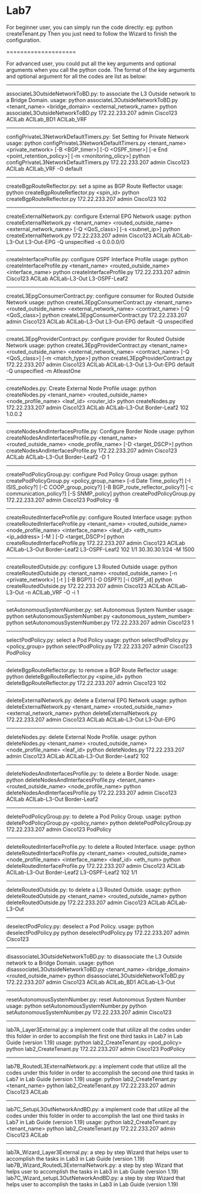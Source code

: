 Lab7
====================

For beginner user, you can simply run the code directly:
eg: python createTenant.py
Then you just need to follow the Wizard to finish the configuration.

====================

For advanced user, you could put all the key arguments and optional arguments when you call the python code.
The format of the key arguments and optional argument for all the codes are list as below:

--------------------------------------------------------------------

associateL3OutsideNetworkToBD.py: to associate the L3 Outside network to a Bridge Domain.
usage:
python associateL3OutsideNetworkToBD.py <hostname> <username> <password> <tenant_name> <bridge_domain> <external_network_name>
python associateL3OutsideNetworkToBD.py 172.22.233.207 admin Cisco123 ACILab ACILab_BD1 ACILab_VRF

--------------------------------------------------------------------

configPrivateL3NetworkDefaultTimers.py: Set Setting for Private Network
usage:
python configPrivateL3NetworkDefaultTimers.py <hostname> <username> <password> <tenant_name> <private_network> [-B <BGP_timer>] [-O <OSPF_timer>] [-e End <point_retention_policy>] [-m <monitoring_olicy>]
python configPrivateL3NetworkDefaultTimers.py 172.22.233.207 admin Cisco123 ACILab ACILab_VRF -O default

--------------------------------------------------------------------

createBgpRouteReflector.py: set a spine as BGP Route Reflector
usage:
python createBgpRouteReflector.py <hostname> <username> <password> <spin_id>
python createBgpRouteReflector.py 172.22.233.207 admin Cisco123 102

--------------------------------------------------------------------

createExternalNetwork.py: configure External EPG Network
usage:
python createExternalNetwork.py <hostname> <username> <password> <tenant_name> <routed_outside_name> <external_network_name> [-Q <QoS_class>] [-s <subnet_ip>] 
python createExternalNetwork.py 172.22.233.207 admin Cisco123 ACILab ACILab-L3-Out L3-Out-EPG -Q unspecified -s 0.0.0.0/0

--------------------------------------------------------------------

createInterfaceProfile.py: configure OSPF Interface Profile
usage:
python createInterfaceProfile.py <hostname> <username> <password> <tenant_name> <routed_outside_name> <interface_name>
python createInterfaceProfile.py 172.22.233.207 admin Cisco123 ACILab ACILab-L3-Out L3-OSPF-Leaf2

--------------------------------------------------------------------

createL3EpgConsumerContract.py: configure consumer for Routed Outside Network
usage:
python createL3EpgConsumerContract.py <hostname> <username> <password> <tenant_name> <routed_outside_name> <external_network_name> <contract_name> [-Q <QoS_class>]
python createL3EpgConsumerContract.py 172.22.233.207 admin Cisco123 ACILab ACILab-L3-Out L3-Out-EPG default -Q unspecified

--------------------------------------------------------------------

createL3EpgProviderContract.py: configure provider for Routed Outside Network
usage:
python createL3EpgProviderContract.py <hostname> <username> <password> <tenant_name> <routed_outside_name> <external_network_name> <contract_name> [-Q <QoS_class>] [-m <match_type>]
python createL3EpgProviderContract.py 172.22.233.207 admin Cisco123 ACILab ACILab-L3-Out L3-Out-EPG default -Q unspecified -m AtleastOne

--------------------------------------------------------------------

createNodes.py: Create External Node Profile
usage:
python createNodes.py <hostname> <username> <password> <tenant_name> <routed_outside_name> <node_profile_name> <leaf_id> <router_id>
python createNodes.py 172.22.233.207 admin Cisco123 ACILab ACILab-L3-Out Border-Leaf2 102 1.0.0.2

--------------------------------------------------------------------

createNodesAndInterfacesProfile.py: Configure Border Node
usage:
python createNodesAndInterfacesProfile.py <hostname> <username> <password> <tenant_name> <routed_outside_name> <node_profile_name> [-D <target_DSCP>]
python createNodesAndInterfacesProfile.py 172.22.233.207 admin Cisco123 ACILab ACILab-L3-Out Border-Leaf2 -D 1

--------------------------------------------------------------------

createPodPolicyGroup.py: configure Pod Policy Group
usage:
python createPodPolicyGroup.py <hostname> <username> <password> <policy_group_name> [-d Date Time_policy?] [-I ISIS_policy?] [-C COOP_group_poicy?] [-B BGP_route_reflector_policy?] [-c communication_policy?] [-S SNMP_policy] 
python createPodPolicyGroup.py 172.22.233.207 admin Cisco123 PodPolicy -B

--------------------------------------------------------------------

createRoutedInterfaceProfile.py: configure Routed Interface
usage:
python createRoutedInterfaceProfile.py <hostname> <username> <password> <tenant_name> <routed_outside_name> <node_profile_name> <interface_name> <leaf_id> <eth_num> <ip_address> [-M <MTU>] [-D <target_DSCP>]
python createRoutedInterfaceProfile.py 172.22.233.207 admin Cisco123 ACILab ACILab-L3-Out Border-Leaf2 L3-OSPF-Leaf2 102 1/1 30.30.30.1/24 -M 1500

--------------------------------------------------------------------

createRoutedOutside.py: configure L3 Routed Outside
usage:
python createRoutedOutside.py <hostname> <username> <password> <tenant_name> <routed_outside_name> [-n <private_network>] [-t <tags>] [-B BGP?] [-O OSPF?] [-i OSPF_id]
python createRoutedOutside.py 172.22.233.207 admin Cisco123 ACILab ACILab-L3-Out -n ACILab_VRF -O -i 1

--------------------------------------------------------------------

setAutonomousSystemNumber.py: set Autonomous System Number
usage:
python setAutonomousSystemNumber.py <hostname> <username> <password> <autonomous_system_number>
python setAutonomousSystemNumber.py 172.22.233.207 admin Cisco123 1

--------------------------------------------------------------------

selectPodPolicy.py: select a Pod Policy
usage:
python selectPodPolicy.py <hostname> <username> <password> <policy_group>
python selectPodPolicy.py 172.22.233.207 admin Cisco123 PodPolicy

--------------------------------------------------------------------

deleteBgpRouteReflector.py: to remove a BGP Route Reflector
usage:
python deleteBgpRouteReflector.py <hostname> <username> <password> <spine_id>
python deleteBgpRouteReflector.py 172.22.233.207 admin Cisco123 102

--------------------------------------------------------------------
deleteExternalNetwork.py: delete a External EPG Network
usage:
python deleteExternalNetwork.py <hostname> <username> <password> <tenant_name> <routed_outside_name> <external_network_name>
python deleteExternalNetwork.py 172.22.233.207 admin Cisco123 ACILab ACILab-L3-Out L3-Out-EPG

--------------------------------------------------------------------

deleteNodes.py: delete External Node Profile.
usage:
python deleteNodes.py <hostname> <username> <password> <tenant_name> <routed_outside_name> <node_profile_name> <leaf_id>
python deleteNodes.py 172.22.233.207 admin Cisco123 ACILab ACILab-L3-Out Border-Leaf2 102

--------------------------------------------------------------------

deleteNodesAndInterfacesProfile.py: to delete a Border Node.
usage:
python deleteNodesAndInterfacesProfile.py <hostname> <username> <password> <tenant_name> <routed_outside_name> <node_profile_name>
python deleteNodesAndInterfacesProfile.py 172.22.233.207 admin Cisco123 ACILab ACILab-L3-Out Border-Leaf2

--------------------------------------------------------------------

deletePodPolicyGroup.py: to delete a Pod Policy Group.
usage:
python deletePodPolicyGroup.py <hostname> <username> <password> <policy_name>
python deletePodPolicyGroup.py 172.22.233.207 admin Cisco123 PodPolicy

--------------------------------------------------------------------

deleteRoutedInterfaceProfile.py: to delete a Routed Interface.
usage:
python deleteRoutedInterfaceProfile.py <hostname> <username> <password> <tenant_name> <routed_outside_name> <node_profile_name> <interface_name> <leaf_id> <eth_num> 
python deleteRoutedInterfaceProfile.py 172.22.233.207 admin Cisco123 ACILab ACILab-L3-Out Border-Leaf2 L3-OSPF-Leaf2 102 1/1

--------------------------------------------------------------------

deleteRoutedOutside.py: to delete a L3 Routed Outside.
usage:
python deleteRoutedOutside.py <hostname> <username> <password> <tenant_name> <routed_outside_name>
python deleteRoutedOutside.py 172.22.233.207 admin Cisco123 ACILab ACILab-L3-Out

--------------------------------------------------------------------

deselectPodPolicy.py: deselect a Pod Policy.
usage:
python deselectPodPolicy.py <hostname> <username> <password> 
python deselectPodPolicy.py 172.22.233.207 admin Cisco123

--------------------------------------------------------------------

disassociateL3OutsideNetworkToBD.py: to disassociate the L3 Outside network to a Bridge Domain.
usage:
python disassociateL3OutsideNetworkToBD.py <hostname> <username> <password> <tenant_name> <bridge_domain> <routed_outside_name> 
python disassociateL3OutsideNetworkToBD.py 172.22.233.207 admin Cisco123 ACILab ACILab_BD1 ACILab-L3-Out

--------------------------------------------------------------------

resetAutonomousSystemNumber.py: reset Autonomous System Number
usage:
python setAutonomousSystemNumber.py <hostname> <username> <password>
python setAutonomousSystemNumber.py 172.22.233.207 admin Cisco123

--------------------------------------------------------------------

lab7A_Layer3External.py: a implement code that utilize all the codes under this folder in order to accomplish the first one third tasks in Lab7 in Lab Guide (version 1.19)
usage:
python lab2_CreateTenant.py <hostname> <username> <password> <pod_policy>
python lab2_CreateTenant.py 172.22.233.207 admin Cisco123 PodPolicy

--------------------------------------------------------------------

lab7B_RoutedL3ExternalNetwork.py: a implement code that utilize all the codes under this folder in order to accomplish the second one third tasks in Lab7 in Lab Guide (version 1.19)
usage:
python lab2_CreateTenant.py <hostname> <username> <password> <tenant_name>
python lab2_CreateTenant.py 172.22.233.207 admin Cisco123 ACILab

--------------------------------------------------------------------

lab7C_SetupL3OutNetworkAndBD.py: a implement code that utilize all the codes under this folder in order to accomplish the last one third tasks in Lab7 in Lab Guide (version 1.19)
usage:
python lab2_CreateTenant.py <hostname> <username> <password> <tenant_name>
python lab2_CreateTenant.py 172.22.233.207 admin Cisco123 ACILab

--------------------------------------------------------------------

lab7A_Wizard_Layer3External.py:  a step by step Wizard that helps user to accomplish the tasks in Lab3 in Lab Guide (version 1.19)
lab7B_Wizard_RoutedL3ExternalNetwork.py:  a step by step Wizard that helps user to accomplish the tasks in Lab3 in Lab Guide (version 1.19)
lab7C_Wizard_setupL3OutNetworkAndBD.py:  a step by step Wizard that helps user to accomplish the tasks in Lab3 in Lab Guide (version 1.19)

